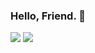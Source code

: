 ### Hello, Friend. 👾


<img src="https://github-readme-stats.vercel.app/api?username=Nisarg12&theme=algolia&include_all_commits=true&include_private=true&show_icons=true&title_color=58A6FF&icon_color=1F6FEB&text_color=C3D1D9&bg_color=00ffffff">


<img src="https://github-readme-stats.vercel.app/api/top-langs/?username=Nisarg12&bg_color=00ffffff&text_color=ffffff&icon_color=1F6FEB&layout=compact&langs_count=10">


<!--What brought you here, Friend? 👀-->
